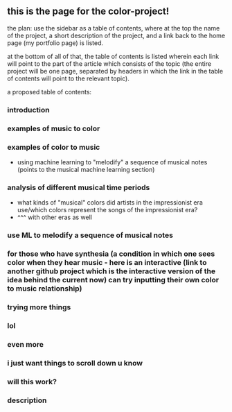 ## this is the page for the color-project!

the plan: use the sidebar as a table of contents, where at the top the name of the project, a short description of the project, and a link back to the home page (my portfolio page) is listed. 

at the bottom of all of that, the table of contents is listed wherein each link will point to the part of the article which consists of the topic (the entire project will be one page, separated by headers in which the link in the table of contents will point to the relevant topic).

a proposed table of contents:

### introduction

### examples of music to color

### examples of color to music
  - using machine learning to "melodify" a sequence of musical notes (points to the musical machine learning section)

### analysis of different musical time periods
  - what kinds of "musical" colors did artists in the impressionist era use/which colors represent the songs of the impressionist era?
  - ^^^ with other eras as well
  
### use ML to melodify a sequence of musical notes

### for those who have synthesia (a condition in which one sees color when they hear music - here is an interactive (link to another github project which is the interactive version of the idea behind the current now) can try inputting their own color to music relationship)

### trying more things

### lol

### even more

### i just want things to scroll down u know

### will this work?

### description

